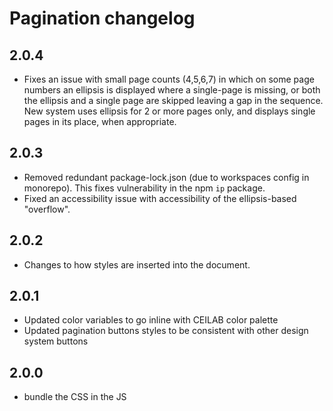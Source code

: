 # Pagination changelog

## 2.0.4
- Fixes an issue with small page counts (4,5,6,7) in which on some page numbers
an ellipsis is displayed where a single-page is missing, or both the ellipsis and
a single page are skipped leaving a gap in the sequence. New system uses ellipsis for
2 or more pages only, and displays single pages in its place, when appropriate.

## 2.0.3

- Removed redundant package-lock.json (due to workspaces config in monorepo). This fixes vulnerability in the npm `ip` package.
- Fixed an accessibility issue with accessibility of the ellipsis-based "overflow". 

## 2.0.2

- Changes to how styles are inserted into the document.

## 2.0.1

- Updated color variables to go inline with CEILAB color palette
- Updated pagination buttons styles to be consistent with other design system buttons

## 2.0.0

- bundle the CSS in the JS

